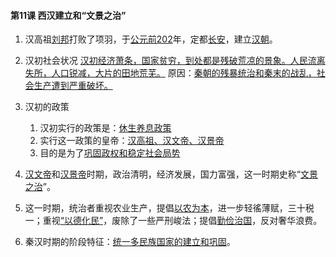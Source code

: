 #### 第11课 西汉建立和“文景之治”

1. 汉高祖<u>刘邦</u>打败了项羽，于<u>公元前202</u>年，定都<u>长安</u>，建立<u>汉朝</u>。
2. 汉初社会状况 <u>汉初经济萧条，国家贫穷，到处都是残破荒凉的景象。人民流离失所，人口锐减，大片的田地荒芜。</u> 原因：<u>秦朝的残暴统治和秦末的战乱，社会生产遭到严重破坏。</u>

3. 汉初的政策
    1. 汉初实行的政策是：<u>休生养息政策</u>
    2. 实行这一政策的皇帝：<u>汉高祖、汉文帝、汉景帝</u>
    3. 目的是为了<u>巩固政权和稳定社会局势</u>

4. <u>汉文帝</u>和<u>汉景帝</u>时期，政治清明，经济发展，国力富强，这一时期史称“<u>文景之治</u>”。
5. 这一时期，统治者重视农业生产，提倡<u>以农为本</u>，进一步轻徭薄赋，三十税一；重视<u>“以德化民”</u>，废除了一些严刑峻法；提倡<u>勤俭治国</u>，反对奢华浪费。
6. 秦汉时期的阶段特征：<u>统一多民族国家的建立和巩固</u>。
